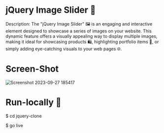 
# jQuery Image Slider 🌟

Description:
The "jQuery Image Slider" 🖼️ is an engaging and interactive element designed to showcase a series of images on your website. This dynamic feature offers a visually appealing way to display multiple images, making it ideal for showcasing products 🛍️, highlighting portfolio items 🎨, or simply adding eye-catching visuals to your web pages 🌐.



# Screen-Shot

![Screenshot 2023-09-27 185417](https://github.com/Mehra-Jatin/jquery-clone/assets/145798017/e9889363-f0a9-42b3-b90f-1fc64e85fff4)


# Run-locally 🌟
$ cd jquery-clone

$ go live 
